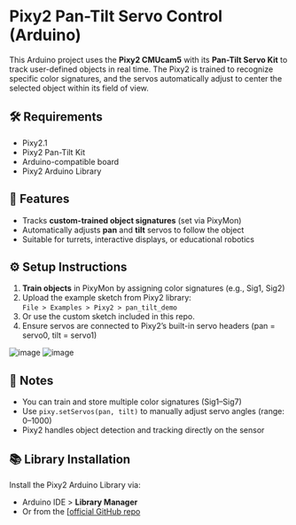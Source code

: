 # Pixy2 Pan-Tilt Servo Control (Arduino)

This Arduino project uses the **Pixy2 CMUcam5** with its **Pan-Tilt Servo Kit** to track user-defined objects in real time. The Pixy2 is trained to recognize specific color signatures, and the servos automatically adjust to center the selected object within its field of view.

## 🛠️ Requirements

- Pixy2.1
- Pixy2 Pan-Tilt Kit
- Arduino-compatible board
- Pixy2 Arduino Library

## 🎯 Features

- Tracks **custom-trained object signatures** (set via PixyMon)
- Automatically adjusts **pan** and **tilt** servos to follow the object
- Suitable for turrets, interactive displays, or educational robotics

## ⚙️ Setup Instructions

1. **Train objects** in PixyMon by assigning color signatures (e.g., Sig1, Sig2)
2. Upload the example sketch from Pixy2 library:  
   `File > Examples > Pixy2 > pan_tilt_demo`
3. Or use the custom sketch included in this repo.
4. Ensure servos are connected to Pixy2’s built-in servo headers (pan = servo0, tilt = servo1)
   
![image](https://github.com/user-attachments/assets/3858ebc0-39c6-4d32-aa18-0cb913fc25da)
![image](https://github.com/user-attachments/assets/c406d1b2-0cbe-42bb-86ef-f57890937b4c)

## 🧠 Notes

- You can train and store multiple color signatures (Sig1–Sig7)
- Use `pixy.setServos(pan, tilt)` to manually adjust servo angles (range: 0–1000)
- Pixy2 handles object detection and tracking directly on the sensor

## 📚 Library Installation

Install the Pixy2 Arduino Library via:
- Arduino IDE > **Library Manager**
- Or from the [[official GitHub repo](https://github.com/charmedlabs/pixy2](https://pixycam.com/downloads-pixy2/))


